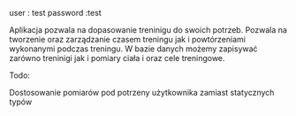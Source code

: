 user : test
password :test

Aplikacja pozwala na dopasowanie treninigu do swoich potrzeb. Pozwala na tworzenie oraz zarządzanie czasem treningu jak i powtórzeniami wykonanymi podczas treningu.
W bazie danych możemy zapisywać zarówno treninigi jak i pomiary ciała i oraz cele treningowe.

Todo:

Dostosowanie pomiarów pod potrzeny użytkownika zamiast statycznych typów

